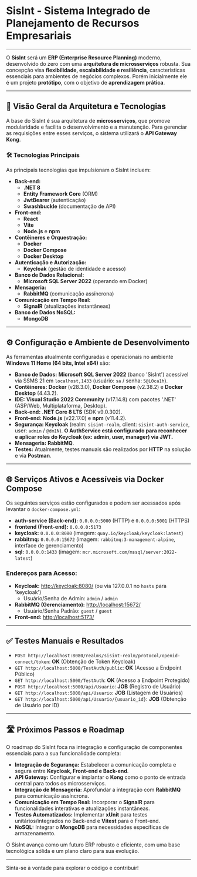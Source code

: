 # SisInt - Sistema Integrado de Planejamento de Recursos Empresariais

---

O **SisInt** será um **ERP (Enterprise Resource Planning)** moderno, desenvolvido do zero com uma **arquitetura de microsserviços** robusta.
 Sua concepção visa **flexibilidade, escalabilidade e resiliência**, características essenciais para ambientes de negócios complexos.
  Porém inicialmente ele é um projeto **protótipo**, com o objetivo de **aprendizagem prática**.

---

## 🚀 Visão Geral da Arquitetura e Tecnologias

A base do SisInt é sua arquitetura de **microsserviços**, que promove modularidade e facilita o desenvolvimento e a manutenção. Para gerenciar as requisições entre esses serviços, o sistema utilizará o **API Gateway Kong**.

### 🛠️ Tecnologias Principais

As principais tecnologias que impulsionam o SisInt incluem:

* **Back-end:**
    * **.NET 8**
    * **Entity Framework Core** (ORM)
    * **JwtBearer** (autenticação)
    * **Swashbuckle** (documentação de API)
* **Front-end:**
    * **React**
    * **Vite**
    * **Node.js** e **npm**
* **Contêineres e Orquestração:**
    * **Docker**
    * **Docker Compose**
    * **Docker Desktop**
* **Autenticação e Autorização:**
    * **Keycloak** (gestão de identidade e acesso)
* **Banco de Dados Relacional:**
    * **Microsoft SQL Server 2022** (operando em Docker)
* **Mensageria:**
    * **RabbitMQ** (comunicação assíncrona)
* **Comunicação em Tempo Real:**
    * **SignalR** (atualizações instantâneas)
* **Banco de Dados NoSQL:**
    * **MongoDB**

---

## ⚙️ Configuração e Ambiente de Desenvolvimento

As ferramentas atualmente configuradas e operacionais no ambiente **Windows 11 Home (64 bits, Intel x64)** são:

* **Banco de Dados:** **Microsoft SQL Server 2022** (banco 'SisInt') acessível via SSMS 21 em `localhost,1433` (usuário: `sa` / senha: `5@L0ca1h`).
* **Contêineres:** **Docker** (v28.3.0), **Docker Compose** (v2.38.2) e **Docker Desktop** (4.43.2).
* **IDE:** **Visual Studio 2022 Community** (v17.14.8) com pacotes '.NET' (ASP/Web, Multiplataforma, Desktop).
* **Back-end:** **.NET Core 8 LTS** (SDK v9.0.302).
* **Front-end:** **Node.js** (v22.17.0) e **npm** (v11.4.2).
* **Segurança:** **Keycloak** (realm: `sisint-realm`, client: `sisint-auth-service`, user: `admin` / `@dm1N`). **O AuthService está configurado para reconhecer e aplicar roles do Keycloak (ex: admin, user, manager) via JWT.**
* **Mensageria:** **RabbitMQ**.
* **Testes:** Atualmente, testes manuais são realizados por **HTTP** na solução e via **Postman**.

---

## 🌐 Serviços Ativos e Acessíveis via Docker Compose

Os seguintes serviços estão configurados e podem ser acessados após levantar o `docker-compose.yml`:

* **auth-service (Back-end):** `0.0.0.0:5000` (HTTP) e `0.0.0.0:5001` (HTTPS)
* **frontend (Front-end):** `0.0.0.0:5173`
* **keycloak:** `0.0.0.0:8080` (imagem: `quay.io/keycloak/keycloak:latest`)
* **rabbitmq:** `0.0.0.0:15672` (imagem: `rabbitmq:3-management-alpine`, interface de gerenciamento)
* **sql:** `0.0.0.0:1433` (imagem: `mcr.microsoft.com/mssql/server:2022-latest`)

### Endereços para Acesso:

* **Keycloak:** [http://keycloak:8080/](http://keycloak:8080/) (ou via 127.0.0.1 no `hosts` para 'keycloak')
    * Usuário/Senha de Admin: `admin` / `admin`
* **RabbitMQ (Gerenciamento):** [http://localhost:15672/](http://localhost:15672/)
    * Usuário/Senha Padrão: `guest` / `guest`
* **Front-end:** [http://localhost:5173/](http://localhost:5173/)

---

## ✅ Testes Manuais e Resultados

* `POST http://localhost:8080/realms/sisint-realm/protocol/openid-connect/token`: **OK** (Obtenção de Token Keycloak)
* `GET http://localhost:5000/TestAuth/public`: **OK** (Acesso a Endpoint Público)
* `GET http://localhost:5000/TestAuth`: **OK** (Acesso a Endpoint Protegido)
* `POST http://localhost:5000/api/Usuario`: **JOB** (Registro de Usuário)
* `GET http://localhost:5000/api/Usuario`: **JOB** (Listagem de Usuários)
* `GET http://localhost:5000/api/Usuario/{usuario_id}`: **JOB** (Obtenção de Usuário por ID)

---

## 🛣️ Próximos Passos e Roadmap

O roadmap do SisInt foca na integração e configuração de componentes essenciais para a sua funcionalidade completa:

* **Integração de Segurança:** Estabelecer a comunicação completa e segura entre **Keycloak, Front-end e Back-end**.
* **API Gateway:** Configurar e implantar o **Kong** como o ponto de entrada central para todos os microsserviços.
* **Integração de Mensageria:** Aprofundar a integração com **RabbitMQ** para comunicação assíncrona.
* **Comunicação em Tempo Real:** Incorporar o **SignalR** para funcionalidades interativas e atualizações instantâneas.
* **Testes Automatizados:** Implementar **xUnit** para testes unitários/integrados no Back-end e **Vitest** para o Front-end.
* **NoSQL:** Integrar o **MongoDB** para necessidades específicas de armazenamento.

O SisInt avança como um futuro ERP robusto e eficiente, com uma base tecnológica sólida e um plano claro para sua evolução.

---

Sinta-se à vontade para explorar o código e contribuir!
